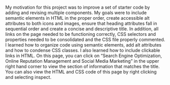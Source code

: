 My motivation for this project was to improve a set of starter code by adding and revising multiple components. My goals were to include semantic elements in HTML in the proper order, create accessible alt attributes to both icons and images, ensure that heading attributes fall in sequential order and create a concise and descriptive title. In addition, all links on the page needed to be functioning correctly, CSS selectors and properties needed to be consolidated and the CSS file properly commented. I learned how to organize code using semantic elements, add alt attributes and how to condense CSS classes. I also learned how to include clickable links in HTML. On this page, you can click on “Search Engine Optimization, Online Reputation Management and Social Media Marketing” in the upper right hand corner to view the section of information that matches the title. You can also view the HTML and CSS code of this page by right clicking and selecting inspect.
